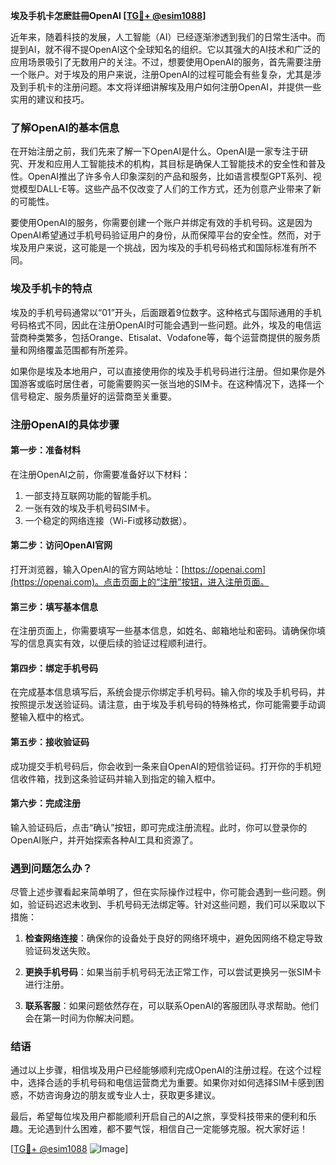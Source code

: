**埃及手机卡怎麽註冊OpenAI [[TG💪+ @esim1088](https://t.me/s/esim1088)]**

近年来，随着科技的发展，人工智能（AI）已经逐渐渗透到我们的日常生活中。而提到AI，就不得不提OpenAI这个全球知名的组织。它以其强大的AI技术和广泛的应用场景吸引了无数用户的关注。不过，想要使用OpenAI的服务，首先需要注册一个账户。对于埃及的用户来说，注册OpenAI的过程可能会有些复杂，尤其是涉及到手机卡的注册问题。本文将详细讲解埃及用户如何注册OpenAI，并提供一些实用的建议和技巧。

### 了解OpenAI的基本信息

在开始注册之前，我们先来了解一下OpenAI是什么。OpenAI是一家专注于研究、开发和应用人工智能技术的机构，其目标是确保人工智能技术的安全性和普及性。OpenAI推出了许多令人印象深刻的产品和服务，比如语言模型GPT系列、视觉模型DALL-E等。这些产品不仅改变了人们的工作方式，还为创意产业带来了新的可能性。

要使用OpenAI的服务，你需要创建一个账户并绑定有效的手机号码。这是因为OpenAI希望通过手机号码验证用户的身份，从而保障平台的安全性。然而，对于埃及用户来说，这可能是一个挑战，因为埃及的手机号码格式和国际标准有所不同。

### 埃及手机卡的特点

埃及的手机号码通常以“01”开头，后面跟着9位数字。这种格式与国际通用的手机号码格式不同，因此在注册OpenAI时可能会遇到一些问题。此外，埃及的电信运营商种类繁多，包括Orange、Etisalat、Vodafone等，每个运营商提供的服务质量和网络覆盖范围都有所差异。

如果你是埃及本地用户，可以直接使用你的埃及手机号码进行注册。但如果你是外国游客或临时居住者，可能需要购买一张当地的SIM卡。在这种情况下，选择一个信号稳定、服务质量好的运营商至关重要。

### 注册OpenAI的具体步骤

#### 第一步：准备材料

在注册OpenAI之前，你需要准备好以下材料：

1. 一部支持互联网功能的智能手机。
2. 一张有效的埃及手机号码SIM卡。
3. 一个稳定的网络连接（Wi-Fi或移动数据）。

#### 第二步：访问OpenAI官网

打开浏览器，输入OpenAI的官方网站地址：[https://openai.com](https://openai.com)。点击页面上的“注册”按钮，进入注册页面。

#### 第三步：填写基本信息

在注册页面上，你需要填写一些基本信息，如姓名、邮箱地址和密码。请确保你填写的信息真实有效，以便后续的验证过程顺利进行。

#### 第四步：绑定手机号码

在完成基本信息填写后，系统会提示你绑定手机号码。输入你的埃及手机号码，并按照提示发送验证码。请注意，由于埃及手机号码的特殊格式，你可能需要手动调整输入框中的格式。

#### 第五步：接收验证码

成功提交手机号码后，你会收到一条来自OpenAI的短信验证码。打开你的手机短信收件箱，找到这条验证码并输入到指定的输入框中。

#### 第六步：完成注册

输入验证码后，点击“确认”按钮，即可完成注册流程。此时，你可以登录你的OpenAI账户，并开始探索各种AI工具和资源了。

### 遇到问题怎么办？

尽管上述步骤看起来简单明了，但在实际操作过程中，你可能会遇到一些问题。例如，验证码迟迟未收到、手机号码无法绑定等。针对这些问题，我们可以采取以下措施：

1. **检查网络连接**：确保你的设备处于良好的网络环境中，避免因网络不稳定导致验证码发送失败。
   
2. **更换手机号码**：如果当前手机号码无法正常工作，可以尝试更换另一张SIM卡进行注册。

3. **联系客服**：如果问题依然存在，可以联系OpenAI的客服团队寻求帮助。他们会在第一时间为你解决问题。

### 结语

通过以上步骤，相信埃及用户已经能够顺利完成OpenAI的注册过程。在这个过程中，选择合适的手机号码和电信运营商尤为重要。如果你对如何选择SIM卡感到困惑，不妨咨询身边的朋友或专业人士，获取更多建议。

最后，希望每位埃及用户都能顺利开启自己的AI之旅，享受科技带来的便利和乐趣。无论遇到什么困难，都不要气馁，相信自己一定能够克服。祝大家好运！

[[TG💪+ @esim1088](https://t.me/s/esim1088) ![Image](https://i.postimg.cc/4NQfJmqS/Snipaste-2025-05-13-00-14-12.png)]